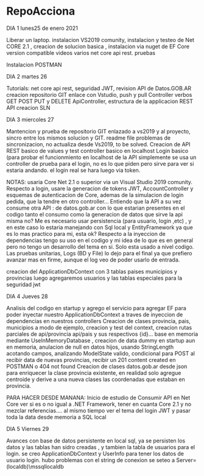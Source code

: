 # RepoAcciona

DIA 1 lunes25 de enero 2021

Liberar un laptop. instalacion VS2019 comunity,  instalacion y testeo de Net CORE 2.1 , creacion de solucion basica , instalacion via nuget de EF Core version compatible
videos varios net core api rest. pruebas

Instalacion POSTMAN

DIA 2  martes 26

Tutorials: net core api rest, seguridad JWT, revision API de Datos.GOB.AR creacion repositorio GIT enlace con Vstudio, push y pull
Controller verbos GET POST PUT y DELETE ApiController, estructura de la applicacion REST API creacion SLN
 
DIA 3 miercoles 27

Mantencion y prueba de repositorio GIT enlazado a vs2019 y al proyecto, sincro entre los
mismos solucion y GIT. readme file problemas de sincronizacion, no actualiza desde Vs2019, to be solved. 
Creacion de API REST basico de values y test controller basico en localhost
Login basico (para probar el funcionmiento en localhost de la API simplemente
se usa un controller de prueba para el login, no es lo que piden pero sirve para
ver si estaria andando. el login real se hara luego via token.

NOTAS: usaria Core Net 2.1 o superior via un Visual Studio 2019 comunity. Respecto a login, usare la generacion  de tokens JWT, AccountController y esquemas de autenticacion de Core, ademas de  la simulacion de login pedida, que la tendre en otro controller...
Entiendo que la API a su vez consume otra API :  de datos.gob.ar con lo que estarian presentes en el codigo tanto el consumo como la generacion de datos que sirve la api misma no?
Me es necesario usar  persistencia (para usuario, login ,etc) , y en este caso lo estaria manejando con Sql local y EntityFramework ya que es lo mas practico para mi, esta ok?
Respecto a la inyeccion de dependencias tengo su uso en el codigo y mi idea de lo que es en general pero no tengo un desarrollo del tema en si. Solo esta usado a nivel codigo.
Las pruebas unitarias, Logs (BD y File) lo dejo para el final ya que prefiero avanzar mas en firme, aunque el log veo de poder usarlo de entrada.

creacion del ApplicationDbContext con 3 tablas paises municipios y provincias luego agregaremos usuarios y las tablas especiales para la seguridad jwt

DIA 4 Jueves 28

Analisis del codigo en startup y agrego el servicio para agregar EF para poder inyectar nuestro ApplicationDbContext a traves de inyeccion de dependencias en nuestros controllers
Creacion de clases provincia, pais, municipios a modo de ejemplo, creacion y test del context, creacion rutas parciales de api/provincia api/pais y sus respectivos {id}... base en memoria mediante UseInMemoryDatabase , creacion de data dummy en startup aun en memoria, anulacion de null en datos hijos, usando StringLength acotando campos, analizando ModelState valido, condicional para POST al recibir data de nuevas provincias, recibir un 201 content created en POSTMAN o 404 not found
Creacion de clases datos.gob.ar desde json para enriquecer la clase provincia existente, en realidad solo agregue centroide y derive a una nueva clases las coordenadas que estaban en provincia.

PARA HACER DESDE MANANA:
Inicio de estudio de Consumir API en Net Core ver si es o no igual a .NET Framework, tener en cuanta Core 2.1 y no mezclar referencias.... al mismo tiempo ver el tema del login JWT y pasar toda la data desde memoria a SQL local


DIA 5 Viernes 29


Avances con base de datos persistente en local sql, ya se persisten los datos y las tablas han sidro creadas , y tambien la tabla de usuarios para el login. se creo ApplicationDbContext y UserInfo para tener los datos de usuario login. hubo problemas con el string de conexion se seteo a Server=(localdb)\\mssqllocaldb

